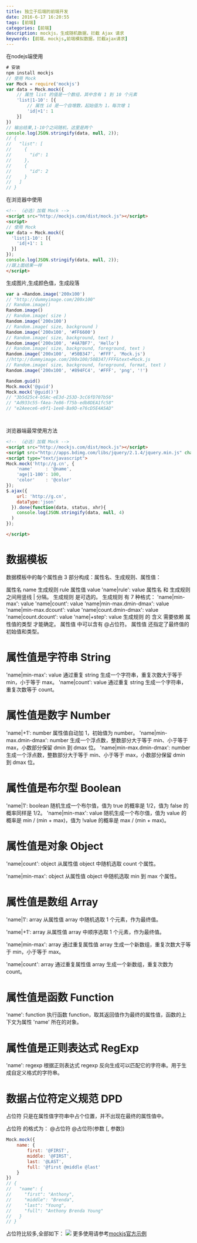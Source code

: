 ```yaml
---
title: 独立于后端的前端开发
date: 2016-6-17 16:20:55
tags: [前端]
categories: [前端]
description: mockjs，生成随机数据，拦截 Ajax 请求
keywords: [前端，mockjs,前端模拟数据，拦截ajax请求]
---
```

在nodejs端使用
```js
# 安装
npm install mockjs
// 使用 Mock
var Mock = require('mockjs')
var data = Mock.mock({
    // 属性 list 的值是一个数组，其中含有 1 到 10 个元素
    'list|1-10': [{
        // 属性 id 是一个自增数，起始值为 1，每次增 1
        'id|+1': 1
    }]
})
// 输出结果,1-10个之间随机，这里是两个
console.log(JSON.stringify(data, null, 2));
// {
//   "list": [
//     {
//       "id": 1
//     },
//     {
//       "id": 2
//     }
//   ]
// }
```

在浏览器中使用
```html
<!-- （必选）加载 Mock -->
<script src="http://mockjs.com/dist/mock.js"></script>
<script>
// 使用 Mock
var data = Mock.mock({
  'list|1-10': [{
    'id|+1': 1
  }]
});
console.log(JSON.stringify(data, null, 2));
//跟上面结果一样
</script>
```
生成图片,生成颜色值，生成段落
```js
var a =Random.image('200x100')
// "http://dummyimage.com/200x100"
// Random.image()
Random.image()
// Random.image( size )
Random.image('200x100')
// Random.image( size, background )
Random.image('200x100', '#FF6600')
// Random.image( size, background, text )
Random.image('200x100', '#4A7BF7', 'Hello')
// Random.image( size, background, foreground, text )
Random.image('200x100', '#50B347', '#FFF', 'Mock.js')
//http://dummyimage.com/200x100/50B347/FFF&text=Mock.js
// Random.image( size, background, foreground, format, text )
Random.image('200x100', '#894FC4', '#FFF', 'png', '!')

Random.guid()
Mock.mock('@guid')
Mock.mock('@guid()')
// "3b5d25c4-b5Ac-eE3d-253D-3cC6fD707b56"
// "Ad933c55-fAea-7e86-f75b-edb8DEA1fc58"
// "e2Aeece6-e9f1-1ee8-Ba9D-e76cD5E4A5AD"




```
浏览器端最常使用方法

```html
<!-- （必选）加载 Mock -->
<script src="http://mockjs.com/dist/mock.js"></script>
<script src="http://apps.bdimg.com/libs/jquery/2.1.4/jquery.min.js" charset="utf-8"></script>
<script type="text/javascript">
Mock.mock('http://g.cn', {
    'name'     : '@name',
    'age|1-100': 100,
    'color'    : '@color'
});
$.ajax({
    url: 'http://g.cn',
    dataType:'json'
  }).done(function(data, status, xhr){
    console.log(JSON.stringify(data, null, 4)
  )
});

</script>
```
# 数据模板

数据模板中的每个属性由 3 部分构成：属性名、生成规则、属性值：

 属性名   name
 生成规则 rule
 属性值   value
'name|rule': value
属性名 和 生成规则 之间用竖线 | 分隔。
生成规则 是可选的。
生成规则 有 7 种格式：
'name|min-max': value
'name|count': value
'name|min-max.dmin-dmax': value
'name|min-max.dcount': value
'name|count.dmin-dmax': value
'name|count.dcount': value
'name|+step': value
生成规则 的 含义 需要依赖 属性值的类型 才能确定。
属性值 中可以含有 @占位符。
属性值 还指定了最终值的初始值和类型。

# 属性值是字符串 String
'name|min-max': value
通过重复 string 生成一个字符串，重复次数大于等于 min，小于等于 max。
'name|count': value
通过重复 string 生成一个字符串，重复次数等于 count。

# 属性值是数字 Number
'name|+1': number
属性值自动加 1，初始值为 number。
'name|min-max.dmin-dmax': number
生成一个浮点数，整数部分大于等于 min、小于等于 max，小数部分保留 dmin 到 dmax 位。
'name|min-max.dmin-dmax': number
生成一个浮点数，整数部分大于等于 min、小于等于 max，小数部分保留 dmin 到 dmax 位。

# 属性值是布尔型 Boolean
'name|1': boolean
随机生成一个布尔值，值为 true 的概率是 1/2，值为 false 的概率同样是 1/2。
'name|min-max': value
随机生成一个布尔值，值为 value 的概率是 min / (min + max)，值为 !value 的概率是 max / (min + max)。

# 属性值是对象 Object

'name|count': object
从属性值 object 中随机选取 count 个属性。

'name|min-max': object
从属性值 object 中随机选取 min 到 max 个属性。

# 属性值是数组 Array

'name|1': array
从属性值 array 中随机选取 1 个元素，作为最终值。

'name|+1': array
从属性值 array 中顺序选取 1 个元素，作为最终值。

'name|min-max': array
通过重复属性值 array 生成一个新数组，重复次数大于等于 min，小于等于 max。

'name|count': array
通过重复属性值 array 生成一个新数组，重复次数为 count。

# 属性值是函数 Function

'name': function
执行函数 function，取其返回值作为最终的属性值，函数的上下文为属性 'name' 所在的对象。

# 属性值是正则表达式 RegExp

'name': regexp
根据正则表达式 regexp 反向生成可以匹配它的字符串。用于生成自定义格式的字符串。

# 数据占位符定义规范 DPD
占位符 只是在属性值字符串中占个位置，并不出现在最终的属性值中。

占位符 的格式为：
@占位符
@占位符(参数 [, 参数])
```js
Mock.mock({
    name: {
        first: '@FIRST',
        middle: '@FIRST',
        last: '@LAST',
        full: '@first @middle @last'
    }
})
// {
//   "name": {
//     "first": "Anthony",
//     "middle": "Brenda",
//     "last": "Young",
//     "full": "Anthony Brenda Young"
//   }
// }
```
占位符比较多,全部如下：
![](http://7xl9u9.com1.z0.glb.clouddn.com/mockjs_2016-06-17_17-10-35.png)
更多使用请参考[mockjs官方示例](http://mockjs.com/examples.html)
